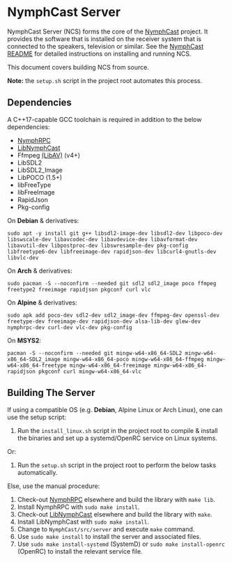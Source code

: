 # NymphCast Server #

NymphCast Server (NCS) forms the core of the [NymphCast](https://github.com/MayaPosch/NymphCast) project. It provides the software that is installed on the receiver system that is connected to the speakers, television or similar. See the [NymphCast README](https://github.com/MayaPosch/NymphCast) for detailed instructions on installing and running NCS.

This document covers building NCS from source.


**Note:** the `setup.sh` script in the project root automates this process.


## Dependencies ##

A C++17-capable GCC toolchain is required in addition to the below dependencies:

- [NymphRPC](https://github.com/MayaPosch/NymphRPC)
- [LibNymphCast](https://github.com/MayaPosch/libnymphcast)
- Ffmpeg [(LibAV)](https://trac.ffmpeg.org/wiki/Using%20libav*) (v4+) 
- LibSDL2
- LibSDL2_Image
- LibPOCO (1.5+)
- libFreeType
- libFreeImage
- RapidJson
- Pkg-config

On **Debian** & derivatives:

```
sudo apt -y install git g++ libsdl2-image-dev libsdl2-dev libpoco-dev libswscale-dev libavcodec-dev libavdevice-dev libavformat-dev libavutil-dev libpostproc-dev libswresample-dev pkg-config libfreetype6-dev libfreeimage-dev rapidjson-dev libcurl4-gnutls-dev libvlc-dev
```

On **Arch** & derivatives:

```
sudo pacman -S --noconfirm --needed git sdl2 sdl2_image poco ffmpeg freetype2 freeimage rapidjson pkgconf curl vlc
```

On **Alpine** & derivatives:

```
sudo apk add poco-dev sdl2-dev sdl2_image-dev ffmpeg-dev openssl-dev freetype-dev freeimage-dev rapidjson-dev alsa-lib-dev glew-dev nymphrpc-dev curl-dev vlc-dev pkg-config
```

On **MSYS2**:

```
pacman -S --noconfirm --needed git mingw-w64-x86_64-SDL2 mingw-w64-x86_64-SDL2_image mingw-w64-x86_64-poco mingw-w64-x86_64-ffmpeg mingw-w64-x86_64-freetype mingw-w64-x86_64-freeimage mingw-w64-x86_64-rapidjson pkgconf curl mingw-w64-x86_64-vlc
```

## Building The Server ##

If using a compatible OS (e.g. **Debian**, Alpine Linux or Arch Linux), one can use the setup script: 

1. Run the `install_linux.sh` script in the project root to compile & install the binaries and set up a systemd/OpenRC service on Linux systems.

Or:

1. Run the `setup.sh` script in the project root to perform the below tasks automatically.

Else, use the manual procedure:

1. Check-out [NymphRPC](https://github.com/MayaPosch/NymphRPC) elsewhere and build the library with `make lib`.
2. Install NymphRPC with `sudo make install`.
3. Check-out [LibNymphCast](https://github.com/MayaPosch/libnymphcast) elsewhere and build the library with `make`.
4. Install LibNymphCast with `sudo make install`.
5. Change to `NymphCast/src/server` and execute `make` command.
6. Use `sudo make install` to install the server and associated files.
7. Use `sudo make install-systemd` (SystemD) or `sudo make install-openrc` (OpenRC) to install the relevant service file.
